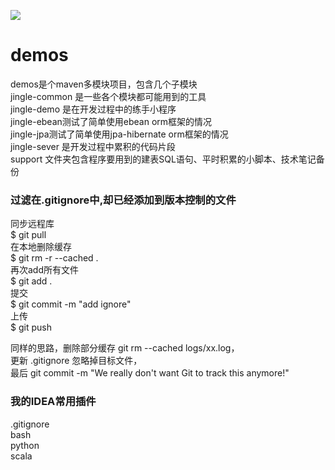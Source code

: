 
[<img src="https://img.shields.io/travis/Jingle-seven/demos.svg"/>](https://travis-ci.org/Jingle-seven/demos)


# demos
demos是个maven多模块项目，包含几个子模块  
jingle-common 是一些各个模块都可能用到的工具  
jingle-demo 是在开发过程中的练手小程序   
jingle-ebean测试了简单使用ebean orm框架的情况  
jingle-jpa测试了简单使用jpa-hibernate orm框架的情况   
jingle-sever 是开发过程中累积的代码片段  
support 文件夹包含程序要用到的建表SQL语句、平时积累的小脚本、技术笔记备份

### 过滤在.gitignore中,却已经添加到版本控制的文件
同步远程库  
$ git pull  
在本地删除缓存  
$ git rm -r --cached .  
再次add所有文件  
$ git add .  
提交  
$ git commit -m "add ignore"  
上传  
$ git push  
  
同样的思路，删除部分缓存
git rm --cached logs/xx.log，  
更新 .gitignore 忽略掉目标文件，  
最后 git commit -m "We really don't want Git to track this anymore!"

### 我的IDEA常用插件
.gitignore  
bash  
python  
scala  
